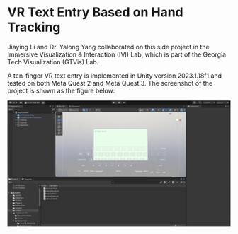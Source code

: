 # VR Text Entry Based on Hand Tracking

Jiaying Li and Dr. Yalong Yang collaborated on this side project in the Immersive Visualization & Interaction (IVI) Lab, which is part of the Georgia Tech Visualization (GTVis) Lab.

A ten-finger VR text entry is implemented in Unity version 2023.1.18f1 and tested on both Meta Quest 2 and Meta Quest 3. The screenshot of the project is shown as the figure below:

![](./README/ProjectInterface.png)
